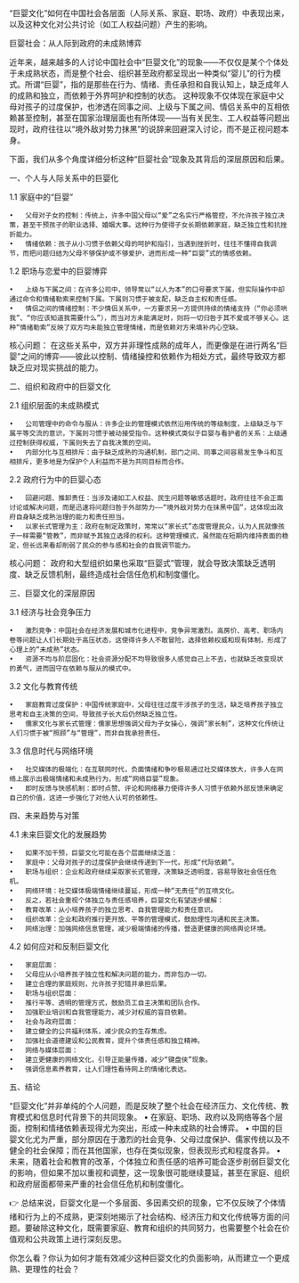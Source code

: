 “巨婴文化”如何在中国社会各层面（人际关系、家庭、职场、政府）中表现出来，以及这种文化对公共讨论（如工人权益问题）产生的影响。

巨婴社会：从人际到政府的未成熟博弈

近年来，越来越多的人讨论中国社会中“巨婴文化”的现象——不仅仅是某个个体处于未成熟状态，而是整个社会、组织甚至政府都呈现出一种类似“婴儿”的行为模式。所谓“巨婴”，指的是那些在行为、情绪、责任承担和自我认知上，缺乏成年人的成熟和独立，而依赖于外界呵护和控制的状态。
这种现象不仅体现在家庭中父母对孩子的过度保护，也渗透在同事之间、上级与下属之间、情侣关系中的互相依赖甚至控制，甚至在国家治理层面也有所体现——当有关民生、工人权益等问题出现时，政府往往以“境外敌对势力抹黑”的说辞来回避深入讨论，而不是正视问题本身。

下面，我们从多个角度详细分析这种“巨婴社会”现象及其背后的深层原因和后果。

一、个人与人际关系中的巨婴化

1.1 家庭中的“巨婴”

	•	父母对子女的控制：传统上，许多中国父母以“爱”之名实行严格管控，不允许孩子独立决策，甚至干预孩子的职业选择、婚姻大事。这种行为使得子女长期依赖家庭，缺乏独立性和抗挫折能力。
	•	情绪依赖：孩子从小习惯于依赖父母的呵护和指引，当遇到挫折时，往往不懂得自我调节，而把问题归结为父母不够保护或不够爱护，进而形成一种“巨婴”式的情感依赖。

1.2 职场与恋爱中的巨婴博弈

	•	上级与下属之间：在许多公司中，领导常以“以人为本”的口号要求下属，但实际操作中却通过命令和情绪勒索来控制下属。下属则习惯于被支配，缺乏自主权和责任感。
	•	情侣之间的情绪控制：不少情侣关系中，一方要求另一方提供持续的情绪支持（“你必须哄我”、“你应该知道我需要什么”），而当对方未能满足时，则将一切归咎于其不爱或不够关心。这种“情绪勒索”反映了双方均未能独立管理情绪，而是依赖对方来填补内心空缺。

核心问题：
在这些关系中，双方并非理性成熟的成年人，而更像是在进行两名“巨婴”之间的博弈——彼此以控制、情绪操控和依赖作为相处方式，最终导致双方都缺乏应对现实挑战的能力。

二、组织和政府中的巨婴文化

2.1 组织层面的未成熟模式

	•	公司管理中的命令与服从：许多企业的管理模式依然沿用传统的等级制度，上级缺乏与下属平等交流的意识，下属则习惯于被动接受指令。这种模式类似于巨婴与看护者的关系：上级通过控制获得权威，下属则失去了自我决策的空间。
	•	内部分化与互相排斥：由于缺乏成熟的沟通机制，部门之间、同事之间容易发生争斗和互相排斥，更多地是为保护个人利益而不是为共同目标而合作。

2.2 政府行为中的巨婴心态

	•	回避问题、推卸责任：当涉及诸如工人权益、民生问题等敏感话题时，政府往往不会正面讨论或解决问题，而是迅速将问题归咎于外部势力——“境外敌对势力在抹黑中国”，这体现出政府自身缺乏成熟治理的能力和责任担当。
	•	以家长式管理为主：政府在制定政策时，常常以“家长式”态度管理民众，认为人民就像孩子一样需要“管教”，而非赋予其独立选择的权利。这种管理模式，虽然能在短期内维持表面的稳定，但长远来看却削弱了民众的参与感和社会的自我调节能力。

核心问题：
政府和大型组织如果也采取“巨婴式”管理，就会导致决策缺乏透明度、缺乏反馈机制，最终造成社会信任危机和制度僵化。

三、巨婴文化的深层原因

3.1 经济与社会竞争压力

	•	激烈竞争：中国社会在经济发展和城市化进程中，竞争异常激烈。高房价、高考、职场内卷等问题让人们长期处于高压状态，这使得许多人不敢冒险，选择依赖权威和现有体制，形成了心理上的“未成熟”状态。
	•	资源不均与阶层固化：社会资源分配不均导致很多人感觉自己上不去，也就缺乏改变现状的勇气，进而固守在依赖与服从的模式中。

3.2 文化与教育传统

	•	家庭教育过度保护：中国传统家庭中，父母往往过度干涉孩子的生活，缺乏培养孩子独立思考和自主决策的空间，导致孩子长大后仍然缺乏独立性。
	•	儒家文化与家长式管理：儒家思想强调父母为子女操心，强调“家长制”，这种文化传统让人们习惯于被“照顾”与“管理”，而非自我承担责任。

3.3 信息时代与网络环境

	•	社交媒体的极端化：在互联网时代，负面情绪和争吵极易通过社交媒体放大，许多人在网络上展示出极端情绪和未成熟行为，形成“网络巨婴”现象。
	•	即时反馈与快感机制：即时点赞、评论和网络暴力使得许多人习惯于依赖外部反馈来确定自己的价值，这进一步强化了对他人认可的依赖性。

四、未来趋势与对策

4.1 未来巨婴文化的发展趋势

	•	如果不加干预，巨婴文化可能在各个层面继续泛滥：
	•	家庭中：父母对孩子的过度保护会继续传递到下一代，形成“代际依赖”。
	•	职场与组织：企业和政府继续采取家长式管理，决策缺乏透明度，容易导致社会信任危机。
	•	网络环境：社交媒体极端情绪继续蔓延，形成一种“无责任”的互喷文化。
	•	反之，若社会重视个体独立与责任感培养，巨婴文化有望逐步缓解：
	•	教育改革：从小培养孩子的独立思考、自我管理能力和责任意识。
	•	组织改革：企业和政府推行更开放、平等的管理模式，鼓励理性沟通和民主决策。
	•	网络治理：加强网络信息管理，减少极端情绪的传播，营造更健康的网络舆论环境。

4.2 如何应对和反制巨婴文化

	•	家庭层面：
	•	父母应从小培养孩子独立性和解决问题的能力，而非包办一切。
	•	建立合理的家庭规则，允许孩子犯错并承担后果。
	•	职场与组织层面：
	•	推行平等、透明的管理方式，鼓励员工自主决策和团队合作。
	•	加强职业培训和自我管理能力，减少对权威的盲目依赖。
	•	社会与政府层面：
	•	建立健全的公共福利体系，减少民众的生存焦虑。
	•	加强社会道德建设和公民教育，提升个体责任感和独立精神。
	•	网络与媒体层面：
	•	建立更健康的网络文化，引导正能量传播，减少“键盘侠”现象。
	•	强调信息素养教育，让人们理性看待网上的情绪化表达。

五、结论

“巨婴文化”并非单纯的个人问题，而是反映了整个社会在经济压力、文化传统、教育模式和信息时代背景下的共同现象。
	•	在家庭、职场、政府以及网络等各个层面，控制和情绪依赖表现得尤为突出，形成一种未成熟的社会博弈。
	•	中国的巨婴文化尤为严重，部分原因在于激烈的社会竞争、父母过度保护、儒家传统以及不健全的社会保障；而在其他国家，也存在类似现象，但表现形式和程度各异。
	•	未来，随着社会和教育的改革，个体独立和责任感的培养可能会逐步削弱巨婴文化的影响，但如果不加以重视和调整，这一现象很可能继续蔓延，甚至在家庭、组织和政府层面都带来严重的社会信任危机和制度僵化。

👉 总结来说，巨婴文化是一个多层面、多因素交织的现象，它不仅反映了个体情绪和行为上的不成熟，更深刻地揭示了社会结构、经济压力和文化传统等方面的问题。要破除这种文化，既需要家庭、教育和组织的共同努力，也需要整个社会在价值观和公共政策上进行深刻反思。

你怎么看？你认为如何才能有效减少这种巨婴文化的负面影响，从而建立一个更成熟、更理性的社会？
